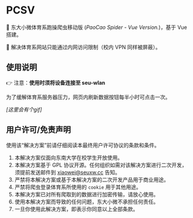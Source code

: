 # PCSV

:information_desk_person: 东大小微体育系跑操爬虫移动版 (*PaoCao Spider - Vue Version.*)，基于 Vue 搭建。

:wave: 解决体育系网站只能通过内网访问限制（校内 VPN 同样被屏蔽）。

## 使用说明

:point_right: 注意：**使用时须将设备连接至 seu-wlan**

为了缓解体育系服务器压力，网页内刷新数据按钮每半小时可点击一次。

*[这里会有个gif]*

## 用户许可/免责声明

使用该“解决方案”前请仔细阅读本最终用户许可协议的条款和条件。

1. 本解决方案仅面向东南大学在校学生开放使用。
2. 本解决方案基于 GPL 协议开源。任何组织如需对该解决方案进行二次开发，须提前发送邮件到 [xiaowei@seuxw.cc](xiaowei@seuxw.cc) 告知。
3. 严禁将本解决方案或基于本解决方案的二次开发产品用于商业用途。
4. 严禁将爬虫登录体育系所使用的 `cookie` 用于其他用途。
5. 本解决方案已对所有爬取到的数据进行加密传输，请放心使用。
6. 使用本解决方案而导致的任何问题，东大小微不承担任何责任。
7. 一旦你使用此解决方案，即表示你同意以上全部条款。
